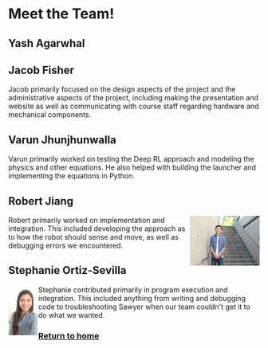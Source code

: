 # Meet the Team!

## Yash Agarwhal

## Jacob Fisher

Jacob primarily focused on the design aspects of the project and the administrative aspects of the project, including making the presentation and website as well as  communicating with course staff regarding hardware and mechanical components.

## Varun Jhunjhunwalla

Varun primarily worked on testing the Deep RL approach and modeling the physics and other equations. He also helped with building the launcher and implementing the equations in Python.

## Robert Jiang

<img align="right" width="140" height="100" src="IMG_0549.JPG">

Robert primarily worked on implementation and integration. This included developing the approach as to how the robot should sense and move, as well as debugging errors we encountered.

## Stephanie Ortiz-Sevilla

<img align="left" width="60" height="100" src="StephanieOrtiz.JPG">

Stephanie contributed primarily in program execution and integration. This included anything from writing and debugging code to troubleshooting Sawyer when our team couldn't get it to do what we wanted. 

### [Return to home](index.md)

